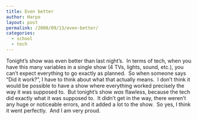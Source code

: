 ```yaml
---
title: Even better
author: Harpo
layout: post
permalink: /2008/09/13/even-better/
categories:
  - school
  - tech
---
```

Tonight&#8217;s show was even better than last night&#8217;s.  In terms of tech, when you have this many variables in a single show (4 TVs, lights, sound, etc.), you can&#8217;t expect everything to go exactly as planned.  So when someone says &#8220;Did it work?&#8221;, I have to think about what that actually means.  I don&#8217;t think it would be possible to have a show where everything worked precisely the way it was supposed to.  But tonight&#8217;s show *was* flawless, because the tech did exactly what it was supposed to.  It didn&#8217;t get in the way, there weren&#8217;t any huge or noticeable errors, and it added a lot to the show.  So yes, I think it went perfectly.  And I am very proud.